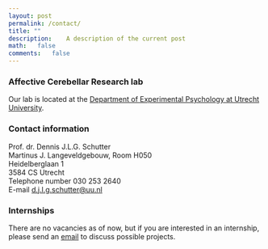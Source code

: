 ```yaml
---
layout: post
permalink: /contact/
title: ""
description:	A description of the current post
math:	false
comments:	false
---
```

### Affective Cerebellar Research lab
Our lab is located at the [Department of Experimental Psychology at Utrecht University](https://www.uu.nl/en/organisation/experimental-psychology).

### Contact information
Prof. dr. Dennis J.L.G. Schutter  
Martinus J. Langeveldgebouw, Room H050  
Heidelberglaan 1  
3584 CS Utrecht  
Telephone number 030 253 2640  
E-mail d.j.l.g.schutter@uu.nl  


### Internships
There are no vacancies as of now, but if you are interested in an internship, please send an [email](mailto:d.j.l.g.schutter@uu.com) to discuss possible projects.


<!--<a href="mailto:d.j.l.g.schutter@uu.com">Email Us</a>  
-->
